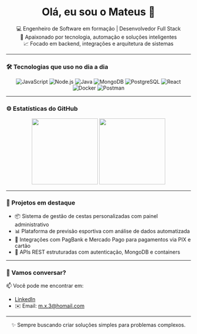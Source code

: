 <h1 align="center">Olá, eu sou o Mateus 👋</h1>

<p align="center">
  💻 Engenheiro de Software em formação | Desenvolvedor Full Stack <br>
  🚀 Apaixonado por tecnologia, automação e soluções inteligentes <br>
  📈 Focado em backend, integrações e arquitetura de sistemas
</p>

---

### 🛠️ Tecnologias que uso no dia a dia

<div align="center">
  
![JavaScript](https://img.shields.io/badge/-JavaScript-black?style=for-the-badge&logo=javascript)
![Node.js](https://img.shields.io/badge/-Node.js-339933?style=for-the-badge&logo=node.js&logoColor=white)
![Java](https://img.shields.io/badge/-Java-007396?style=for-the-badge&logo=java&logoColor=white)
![MongoDB](https://img.shields.io/badge/-MongoDB-4EA94B?style=for-the-badge&logo=mongodb&logoColor=white)
![PostgreSQL](https://img.shields.io/badge/-PostgreSQL-336791?style=for-the-badge&logo=postgresql&logoColor=white)
![React](https://img.shields.io/badge/-React-20232a?style=for-the-badge&logo=react&logoColor=61DAFB)
![Docker](https://img.shields.io/badge/-Docker-2496ED?style=for-the-badge&logo=docker&logoColor=white)
![Postman](https://img.shields.io/badge/-Postman-FF6C37?style=for-the-badge&logo=postman&logoColor=white)

</div>

---

### ⚙️ Estatísticas do GitHub

<div align="center">
  <img height="180em" src="https://github-readme-stats.vercel.app/api?username=seu-usuario&show_icons=true&theme=radical&count_private=true"/>
  <img height="180em" src="https://github-readme-stats.vercel.app/api/top-langs/?username=seu-usuario&layout=compact&theme=radical"/>
</div>

---

### 📌 Projetos em destaque

- 📦 Sistema de gestão de cestas personalizadas com painel administrativo
- 📊 Plataforma de previsão esportiva com análise de dados automatizada
- 🧾 Integrações com PagBank e Mercado Pago para pagamentos via PIX e cartão
- 🧩 APIs REST estruturadas com autenticação, MongoDB e containers

---

### 💬 Vamos conversar?

📫 Você pode me encontrar em:
- [LinkedIn](https://www.linkedin.com/in/mateus-brito-628a13100/)
- ✉️ Email: m.x.3@homail.com

---

<p align="center">
  ✨ Sempre buscando criar soluções simples para problemas complexos.
</p>
